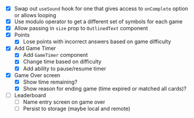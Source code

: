 - [x] Swap out `useSound` hook for one that gives access to `onComplete` option or allows looping
- [x] Use modulo operator to get a different set of symbols for each game
- [x] Allow passing in `size` prop to `OutlinedText` component
- [x] Points
  - [x] Lose points with incorrect answers based on game difficulty
- [x] Add Game Timer
  - [x] Add `GameTimer` component
  - [x] Change time based on difficulty
  - [x] Add ability to pause/resume timer
- [x] Game Over screen
  - [x] Show time remaining?
  - [x] Show reason for ending game (time expired or matched all cards)?
- [ ] Leaderboard
  - [ ] Name entry screen on game over
  - [ ] Persist to storage (maybe local and remote)
